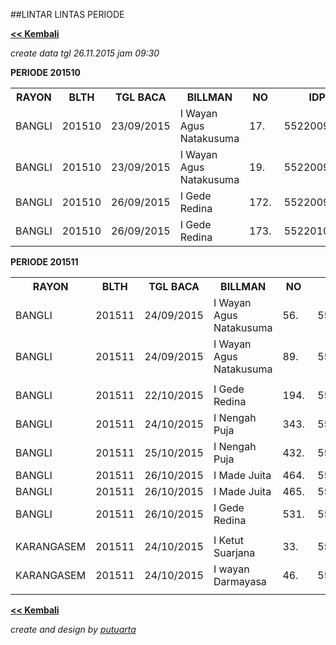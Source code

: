 ##LINTAR LINTAS PERIODE

**[<< Kembali](https://github.com/areabatur/3mm.3atur/edit/master/lintar/3mm.arealintar.markdown )**

_create data tgl 26.11.2015 jam 09:30_


**PERIODE 201510**
<table><tbody><tr><th>RAYON</th><th>BLTH</th><th>TGL BACA</th><th>BILLMAN</th><th>NO</th><th>IDPEL</th><th>NOMETER</th><th>NAMAPELANGGAN</th><th>TARIF</th><th>DAYA</th><th>RBM</th></tr><tr><td>BANGLI</td><td>201510</td><td>23/09/2015</td><td>I Wayan Agus Natakusuma</td><td>17.</td><td>&nbsp;552200963928&nbsp;</td><td>&nbsp;34034007038&nbsp;</td><td>I WAYAN BUDIANA</td><td>R1T</td><td>900</td><td>55220NBFD</td></tr><tr><td>BANGLI</td><td>201510</td><td>23/09/2015</td><td>I Wayan Agus Natakusuma</td><td>19.</td><td>&nbsp;552200984036&nbsp;</td><td>&nbsp;32101295601&nbsp;</td><td>I WAYAN PAGEH</td><td>R1T</td><td>900</td><td>55220NBFD</td></tr><tr><td>BANGLI</td><td>201510</td><td>26/09/2015</td><td>I Gede Redina</td><td>172.</td><td>&nbsp;552200948914&nbsp;</td><td>&nbsp;34030121809&nbsp;</td><td>PURA DUKUH</td><td>S2T</td><td>450</td><td>55220NBAA</td></tr><tr><td>BANGLI</td><td>201510</td><td>26/09/2015</td><td>I Gede Redina</td><td>173.</td><td>&nbsp;552201006933&nbsp;</td><td>&nbsp;32109154081&nbsp;</td><td>DEWA KETUT ADNYANA</td><td>R1T</td><td>450</td><td>55220NBAA</td></tr></tbody></table>

**PERIODE 201511**
<table><tbody><tr><th>RAYON</th><th>BLTH</th><th>TGL BACA</th><th>BILLMAN</th><th>NO</th><th>IDPEL</th><th>NOMETER</th><th>NAMAPELANGGAN</th><th>TARIF</th><th>DAYA</th><th>RBM</th></tr><tr><td>BANGLI</td><td>201511</td><td>24/09/2015</td><td>I Wayan Agus Natakusuma</td><td>56.</td><td>&nbsp;551420017634&nbsp;</td><td>&nbsp;32109986995&nbsp;</td><td>I NENGAH DELSAN</td><td>R1T</td><td>450</td><td>55220NBFA</td></tr><tr><td>BANGLI</td><td>201511</td><td>24/09/2015</td><td>I Wayan Agus Natakusuma</td><td>89.</td><td>&nbsp;552200988794&nbsp;</td><td>&nbsp;34042627926&nbsp;</td><td>I KETUT GINTEN</td><td>R1T</td><td>900</td><td>55220NBFA</td></tr><tr><td> </td><td> </td><td> </td><td> </td><td> </td><td> </td><td> </td><td> </td><td> </td><td> </td><td> </td></tr><tr><td>BANGLI</td><td>201511</td><td>22/10/2015</td><td>I Gede Redina</td><td>194.</td><td>&nbsp;552200898355&nbsp;</td><td>&nbsp;14001158873&nbsp;</td><td>ANGGA ARI ATMAJA</td><td>R1T</td><td>900</td><td>55220NBAA</td></tr><tr><td>BANGLI</td><td>201511</td><td>24/10/2015</td><td>I Nengah Puja</td><td>343.</td><td>&nbsp;552200949496&nbsp;</td><td>&nbsp;34030078553&nbsp;</td><td>I KETUT BUDIASA</td><td>R1T</td><td>900</td><td>55220NAFA</td></tr><tr><td>BANGLI</td><td>201511</td><td>25/10/2015</td><td>I Nengah Puja</td><td>432.</td><td>&nbsp;552200891686&nbsp;</td><td>&nbsp;46001507469&nbsp;</td><td>I WAYAN PUJA</td><td>R1T</td><td>450</td><td>55220NAFB</td></tr><tr><td>BANGLI</td><td>201511</td><td>26/10/2015</td><td>I Made Juita</td><td>464.</td><td>&nbsp;551420096233&nbsp;</td><td>&nbsp;32015740338&nbsp;</td><td>I JERO ARIANI</td><td>R1T</td><td>1300</td><td>55220NBDA</td></tr><tr><td>BANGLI</td><td>201511</td><td>26/10/2015</td><td>I Made Juita</td><td>465.</td><td>&nbsp;551420096257&nbsp;</td><td>&nbsp;34016076076&nbsp;</td><td>I JERO REDIP</td><td>R1T</td><td>1300</td><td>55220NBDA</td></tr><tr><td>BANGLI</td><td>201511</td><td>26/10/2015</td><td>I Gede Redina</td><td>531.</td><td>&nbsp;551420033005&nbsp;</td><td>&nbsp;14031607964&nbsp;</td><td>INYOMAN MADRA</td><td>R1T</td><td>450</td><td>55220NBAA</td></tr><tr><td> </td><td> </td><td> </td><td> </td><td> </td><td> </td><td> </td><td> </td><td> </td><td> </td><td> </td></tr><tr><td>KARANGASEM</td><td>201511</td><td>24/10/2015</td><td>I Ketut Suarjana</td><td>33.</td><td>&nbsp;552300461343&nbsp;</td><td>&nbsp;34016087834&nbsp;</td><td>I NENGAH SUMERTA</td><td>R1T</td><td>900</td><td>55230PCJA</td></tr><tr><td>KARANGASEM</td><td>201511</td><td>24/10/2015</td><td>I wayan Darmayasa</td><td>46.</td><td>&nbsp;552300474555&nbsp;</td><td>&nbsp;34016318361&nbsp;</td><td>I NYOMAN GEDE ARUM</td><td>R1T</td><td>900</td><td>55230PBBA</td></tr><tr><td> </td><td> </td><td> </td><td> </td><td> </td><td> </td><td> </td><td> </td><td> </td><td> </td><td> </td></tr></tbody></table>



**[<< Kembali](https://github.com/areabatur/3mm.3atur/edit/master/lintar/3mm.arealintar.markdown )**

_create and design by [putuarta](mailto:putuarta@gmail.com)_

